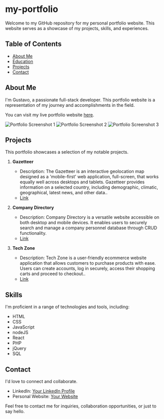 # my-portfolio

Welcome to my GitHub repository for my personal portfolio website. This website serves as a showcase of my projects, skills, and experiences.

## Table of Contents

- [About Me](#about-me)
- [Education](#education)
- [Projects](#projects)
- [Contact](#contact)

## About Me

I'm Gustavo, a passionate full-stack developer. This portfolio website is a representation of my journey and accomplishments in the field.

You can visit my live portfolio website [here](https://www.gustavopereira.co.uk/).

![Portfolio Screenshot 1](https://res.cloudinary.com/dvteazrgs/image/upload/v1699274513/portfolio1_lgchh2.png)
![Portfolio Screenshot 2](https://res.cloudinary.com/dvteazrgs/image/upload/v1699274513/portfolio2_w1ncii.png)
![Portfolio Screenshot 3](https://res.cloudinary.com/dvteazrgs/image/upload/v1699274550/portfolio3_h7p9bm.png)

## Projects

This portfolio showcases a selection of my notable projects.

1. **Gazetteer**
   - Description: The Gazetteer is an interactive geolocation map designed as a 'mobile-first' web application, full-screen, that works equally well across desktops and tablets. Gazetteer provides information on a selected country, including demographic, climatic, geographical, latest news, and other data..
   - [Link](https://gazetteer.gustavopereira.co.uk/)

2. **Company Directory**
   - Description: Company Directory is a versatile website accessible on both desktop and mobile devices. It enables users to securely search and manage a company personnel database through CRUD functionality.
   - [Link](https://companydirectory.gustavopereira.co.uk/)

2. **Tech Zone**
   - Description: Tech Zone is a user-friendly ecommerce website application that allows customers to purchase products with ease. Users can create accounts, log in securely, access their shopping carts and proceed to checkout..
   - [Link](https://github.com/Guhenriques/tech-zone)

## Skills

I'm proficient in a range of technologies and tools, including:

- HTML
- CSS
- JavaScript
- nodeJS
- React
- PHP
- jQuery
- SQL

## Contact

I'd love to connect and collaborate.

- LinkedIn: [Your LinkedIn Profile](https://www.linkedin.com/in/guhenriques-1398/)
- Personal Website: [Your Website](https://www.gustavopereira.co.uk/)

Feel free to contact me for inquiries, collaboration opportunities, or just to say hello.